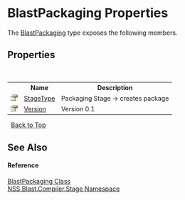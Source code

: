 # BlastPackaging Properties
 

The <a href="T_NSS_Blast_Compiler_Stage_BlastPackaging">BlastPackaging</a> type exposes the following members.


## Properties
&nbsp;<table><tr><th></th><th>Name</th><th>Description</th></tr><tr><td>![Public property](media/pubproperty.gif "Public property")</td><td><a href="P_NSS_Blast_Compiler_Stage_BlastPackaging_StageType">StageType</a></td><td>
Packaging Stage -> creates package</td></tr><tr><td>![Public property](media/pubproperty.gif "Public property")</td><td><a href="P_NSS_Blast_Compiler_Stage_BlastPackaging_Version">Version</a></td><td>
Version 0.1</td></tr></table>&nbsp;
<a href="#blastpackaging-properties">Back to Top</a>

## See Also


#### Reference
<a href="T_NSS_Blast_Compiler_Stage_BlastPackaging">BlastPackaging Class</a><br /><a href="N_NSS_Blast_Compiler_Stage">NSS.Blast.Compiler.Stage Namespace</a><br />